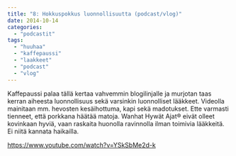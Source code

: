 ```yaml
---
title: "8: Hokkuspokkus luonnollisuutta (podcast/vlog)"
date: 2014-10-14
categories: 
  - "podcastit"
tags: 
  - "huuhaa"
  - "kaffepaussi"
  - "laakkeet"
  - "podcast"
  - "vlog"
---
```


Kaffepaussi palaa tällä kertaa vahvemmin blogilinjalle ja murjotan taas kerran aiheesta luonnollisuus sekä varsinkin luonnolliset lääkkeet. Videolla mainitaan mm. hevosten kesäihottuma, kapi sekä madotukset. Ette varmasti tienneet, että porkkana häätää matoja. Wanhat Hywät Ajat® eivät olleet kovinkaan hyviä, vaan raskaita huonolla ravinnolla ilman toimivia lääkkeitä. Ei niitä kannata haikailla.

<!--more-->

https://www.youtube.com/watch?v=YSkSbMe2d-k
